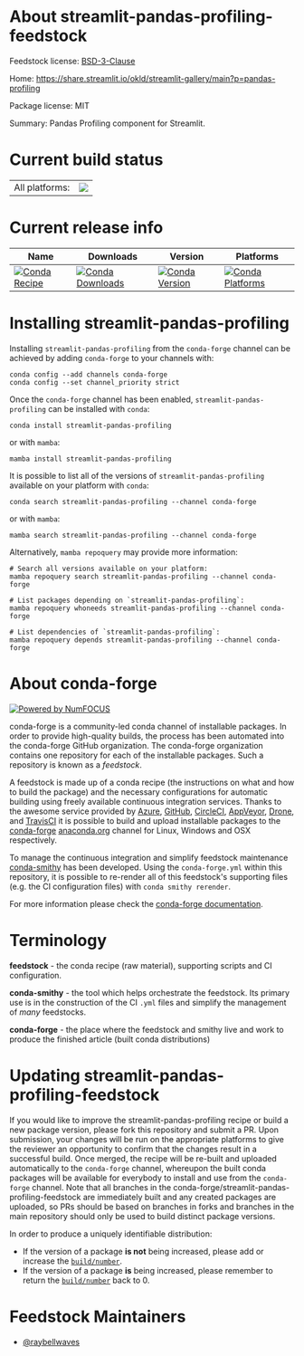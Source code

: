 About streamlit-pandas-profiling-feedstock
==========================================

Feedstock license: [BSD-3-Clause](https://github.com/conda-forge/streamlit-pandas-profiling-feedstock/blob/main/LICENSE.txt)

Home: https://share.streamlit.io/okld/streamlit-gallery/main?p=pandas-profiling

Package license: MIT

Summary: Pandas Profiling component for Streamlit.

Current build status
====================


<table><tr><td>All platforms:</td>
    <td>
      <a href="https://dev.azure.com/conda-forge/feedstock-builds/_build/latest?definitionId=15845&branchName=main">
        <img src="https://dev.azure.com/conda-forge/feedstock-builds/_apis/build/status/streamlit-pandas-profiling-feedstock?branchName=main">
      </a>
    </td>
  </tr>
</table>

Current release info
====================

| Name | Downloads | Version | Platforms |
| --- | --- | --- | --- |
| [![Conda Recipe](https://img.shields.io/badge/recipe-streamlit--pandas--profiling-green.svg)](https://anaconda.org/conda-forge/streamlit-pandas-profiling) | [![Conda Downloads](https://img.shields.io/conda/dn/conda-forge/streamlit-pandas-profiling.svg)](https://anaconda.org/conda-forge/streamlit-pandas-profiling) | [![Conda Version](https://img.shields.io/conda/vn/conda-forge/streamlit-pandas-profiling.svg)](https://anaconda.org/conda-forge/streamlit-pandas-profiling) | [![Conda Platforms](https://img.shields.io/conda/pn/conda-forge/streamlit-pandas-profiling.svg)](https://anaconda.org/conda-forge/streamlit-pandas-profiling) |

Installing streamlit-pandas-profiling
=====================================

Installing `streamlit-pandas-profiling` from the `conda-forge` channel can be achieved by adding `conda-forge` to your channels with:

```
conda config --add channels conda-forge
conda config --set channel_priority strict
```

Once the `conda-forge` channel has been enabled, `streamlit-pandas-profiling` can be installed with `conda`:

```
conda install streamlit-pandas-profiling
```

or with `mamba`:

```
mamba install streamlit-pandas-profiling
```

It is possible to list all of the versions of `streamlit-pandas-profiling` available on your platform with `conda`:

```
conda search streamlit-pandas-profiling --channel conda-forge
```

or with `mamba`:

```
mamba search streamlit-pandas-profiling --channel conda-forge
```

Alternatively, `mamba repoquery` may provide more information:

```
# Search all versions available on your platform:
mamba repoquery search streamlit-pandas-profiling --channel conda-forge

# List packages depending on `streamlit-pandas-profiling`:
mamba repoquery whoneeds streamlit-pandas-profiling --channel conda-forge

# List dependencies of `streamlit-pandas-profiling`:
mamba repoquery depends streamlit-pandas-profiling --channel conda-forge
```


About conda-forge
=================

[![Powered by
NumFOCUS](https://img.shields.io/badge/powered%20by-NumFOCUS-orange.svg?style=flat&colorA=E1523D&colorB=007D8A)](https://numfocus.org)

conda-forge is a community-led conda channel of installable packages.
In order to provide high-quality builds, the process has been automated into the
conda-forge GitHub organization. The conda-forge organization contains one repository
for each of the installable packages. Such a repository is known as a *feedstock*.

A feedstock is made up of a conda recipe (the instructions on what and how to build
the package) and the necessary configurations for automatic building using freely
available continuous integration services. Thanks to the awesome service provided by
[Azure](https://azure.microsoft.com/en-us/services/devops/), [GitHub](https://github.com/),
[CircleCI](https://circleci.com/), [AppVeyor](https://www.appveyor.com/),
[Drone](https://cloud.drone.io/welcome), and [TravisCI](https://travis-ci.com/)
it is possible to build and upload installable packages to the
[conda-forge](https://anaconda.org/conda-forge) [anaconda.org](https://anaconda.org/)
channel for Linux, Windows and OSX respectively.

To manage the continuous integration and simplify feedstock maintenance
[conda-smithy](https://github.com/conda-forge/conda-smithy) has been developed.
Using the ``conda-forge.yml`` within this repository, it is possible to re-render all of
this feedstock's supporting files (e.g. the CI configuration files) with ``conda smithy rerender``.

For more information please check the [conda-forge documentation](https://conda-forge.org/docs/).

Terminology
===========

**feedstock** - the conda recipe (raw material), supporting scripts and CI configuration.

**conda-smithy** - the tool which helps orchestrate the feedstock.
                   Its primary use is in the construction of the CI ``.yml`` files
                   and simplify the management of *many* feedstocks.

**conda-forge** - the place where the feedstock and smithy live and work to
                  produce the finished article (built conda distributions)


Updating streamlit-pandas-profiling-feedstock
=============================================

If you would like to improve the streamlit-pandas-profiling recipe or build a new
package version, please fork this repository and submit a PR. Upon submission,
your changes will be run on the appropriate platforms to give the reviewer an
opportunity to confirm that the changes result in a successful build. Once
merged, the recipe will be re-built and uploaded automatically to the
`conda-forge` channel, whereupon the built conda packages will be available for
everybody to install and use from the `conda-forge` channel.
Note that all branches in the conda-forge/streamlit-pandas-profiling-feedstock are
immediately built and any created packages are uploaded, so PRs should be based
on branches in forks and branches in the main repository should only be used to
build distinct package versions.

In order to produce a uniquely identifiable distribution:
 * If the version of a package **is not** being increased, please add or increase
   the [``build/number``](https://docs.conda.io/projects/conda-build/en/latest/resources/define-metadata.html#build-number-and-string).
 * If the version of a package **is** being increased, please remember to return
   the [``build/number``](https://docs.conda.io/projects/conda-build/en/latest/resources/define-metadata.html#build-number-and-string)
   back to 0.

Feedstock Maintainers
=====================

* [@raybellwaves](https://github.com/raybellwaves/)

